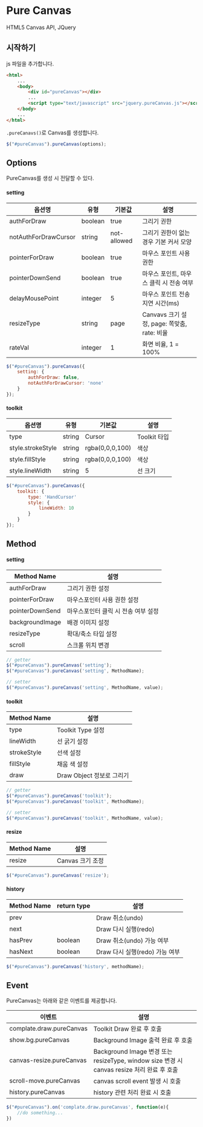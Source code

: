 # Pure Canvas
HTML5 Canvas API, JQuery

## 시작하기
js 파일을 추가합니다.
```html
<html>
	...
	<body>
		<div id="pureCanvas"></div>
		... 
		<script type="text/javascript" src="jquery.pureCanvas.js"></script>
	</body>
	...
</html>
```
`.pureCanavs()`로 Canvas를 생성합니다. 
```javascript
$("#pureCanvas").pureCanvas(options);
```

## Options
PureCanvas를 생성 시 전달할 수 있다.

#### setting
옵션명|유형|기본값|설명
----|----|----|----|
authForDraw|boolean|true|그리기 권한
notAuthForDrawCursor|string|not-allowed|그리기 권한이 없는 경우 기본 커서 모양
pointerForDraw|boolean|true|마우스 포인트 사용 권한
pointerDownSend|boolean|true|마우스 포인트, 마우스 클릭 시 전송 여부
delayMousePoint|integer|5|마우스 포인트 전송 지연 시간(ms)
resizeType|string|page|Canvavs 크기 설정, page: 쪽맞춤, rate: 비율
rateVal|integer|1|화면 비율, 1 = 100%

```javascript
$("#pureCanvas").pureCanvas({
	setting: {
		authForDraw: false,
		notAuthForDrawCursor: 'none'
	}
});
```

#### toolkit
옵션명|유형|기본값|설명
----|----|----|----|
type|string|Cursor|Toolkit 타입
style.strokeStyle|string|rgba(0,0,0,100)|색상
style.fillStyle|string|rgba(0,0,0,100)|색상
style.lineWidth|string|5|선 크기

```javascript
$("#pureCanvas").pureCanvas({
	toolkit: {
		type: 'HandCursor'
		style: {
			lineWidth: 10
		}
	}
});
```

## Method

#### setting
Method Name|설명
----|----|
authForDraw|그리기 권한 설정
pointerForDraw|마우스포인터 사용 권한 설정
pointerDownSend|마우스포인터 클릭 시 전송 여부 설정
backgroundImage|배경 이미지 설정
resizeType|확대/축소 타입 설정
scroll|스크롤 위치 변경

```javascript
// getter
$("#pureCanvas").pureCanvas('setting');
$("#pureCanvas").pureCanvas('setting', MethodName);

// setter
$("#pureCanvas").pureCanvas('setting', MethodName, value);
```

#### toolkit
Method Name|설명
----|----|
type|Toolkit Type 설정
lineWidth|선 굵기 설정
strokeStyle|선색 설정
fillStyle|채움 색 설정
draw|Draw Object 정보로 그리기

```javascript
// getter
$("#pureCanvas").pureCanvas('toolkit');
$("#pureCanvas").pureCanvas('toolkit', MethodName);

// setter
$("#pureCanvas").pureCanvas('toolkit', MethodName, value);
```

#### resize
Method Name|설명
----|----|
resize|Canvas 크기 조정

```javascript
$("#pureCanvas").pureCanvas('resize');
```

#### history
Method Name|return type|설명
----|----|----|
prev||Draw 취소(undo)
next||Draw 다시 실행(redo)
hasPrev|boolean|Draw 취소(undo) 가능 여부
hasNext|boolean|Draw 다시 실행(redo) 가능 여부

```javascript
$("#pureCanvas").pureCanvas('history', methodName);
```

## Event
PureCanvas는 아래와 같은 이벤트를 제공합니다.

이벤트|설명
-----|-----
complate.draw.pureCanvas|Toolkit Draw 완료 후 호출
show.bg.pureCanvas|Background Image 출력 완료 후 호출
canvas-resize.pureCanvas|Background Image 변경 또는 resizeType, window size 변경 시 canvas resize 처리 완료 후 호출
scroll-move.pureCanvas|canvas scroll event 발생 시 호출
history.pureCanvas|history 관련 처리 완료 시 호출

```javascript
$("#pureCanvas").on('complate.draw.pureCanvas', function(e){
	//do something...
})
```

